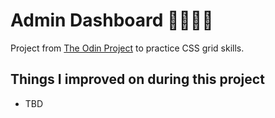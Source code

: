 # Admin Dashboard 👨‍💼🧑‍💼

Project from [The Odin Project](https://www.theodinproject.com/) to practice CSS grid skills.

## Things I improved on during this project

- TBD
